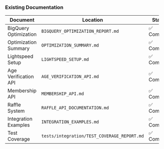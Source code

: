 ### Existing Documentation

| Document | Location | Status |
|----------|----------|--------|
| BigQuery Optimization | `BIGQUERY_OPTIMIZATION_REPORT.md` | ✅ Complete |
| Optimization Summary | `OPTIMIZATION_SUMMARY.md` | ✅ Complete |
| Lightspeed Setup | `LIGHTSPEED_SETUP.md` | ✅ Complete |
| Age Verification API | `AGE_VERIFICATION_API.md` | ✅ Complete |
| Membership API | `MEMBERSHIP_API.md` | ✅ Complete |
| Raffle System | `RAFFLE_API_DOCUMENTATION.md` | ✅ Complete |
| Integration Examples | `INTEGRATION_EXAMPLES.md` | ✅ Complete |
| Test Coverage | `tests/integration/TEST_COVERAGE_REPORT.md` | ✅ Complete |
